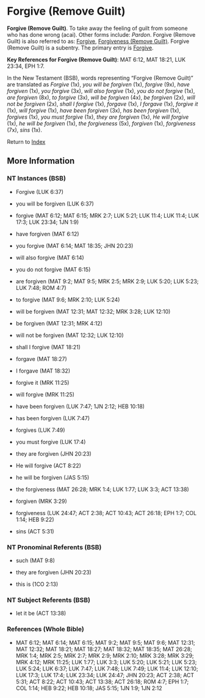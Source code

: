 # Forgive (Remove Guilt)
**Forgive (Remove Guilt)**. 
To take away the feeling of guilt from someone who has done wrong (acai). 
Other forms include: 
*Pardon*. 
Forgive (Remove Guilt) is also referred to as: 
[Forgive](Forgive.md), [Forgiveness (Remove Guilt)](Forgiveness.2.md). 
Forgive (Remove Guilt) is a subentry. The primary entry is 
[Forgive](Forgive.md). 


**Key References for Forgive (Remove Guilt)**: 
MAT 6:12, MAT 18:21, LUK 23:34, EPH 1:7. 




In the New Testament (BSB), words representing “Forgive (Remove Guilt)” are translated as 
*Forgive* (1x), *you will be forgiven* (1x), *forgive* (9x), *have forgiven* (1x), *you forgive* (3x), *will also forgive* (1x), *you do not forgive* (1x), *are forgiven* (8x), *to forgive* (3x), *will be forgiven* (4x), *be forgiven* (2x), *will not be forgiven* (2x), *shall I forgive* (1x), *forgave* (1x), *I forgave* (1x), *forgive it* (1x), *will forgive* (1x), *have been forgiven* (3x), *has been forgiven* (1x), *forgives* (1x), *you must forgive* (1x), *they are forgiven* (1x), *He will forgive* (1x), *he will be forgiven* (1x), *the forgiveness* (5x), *forgiven* (1x), *forgiveness* (7x), *sins* (1x). 


Return to [Index](00-Index.md)

## More Information

### NT Instances (BSB)

* Forgive (LUK 6:37)

* you will be forgiven (LUK 6:37)

* forgive (MAT 6:12; MAT 6:15; MRK 2:7; LUK 5:21; LUK 11:4; LUK 11:4; LUK 17:3; LUK 23:34; 1JN 1:9)

* have forgiven (MAT 6:12)

* you forgive (MAT 6:14; MAT 18:35; JHN 20:23)

* will also forgive (MAT 6:14)

* you do not forgive (MAT 6:15)

* are forgiven (MAT 9:2; MAT 9:5; MRK 2:5; MRK 2:9; LUK 5:20; LUK 5:23; LUK 7:48; ROM 4:7)

* to forgive (MAT 9:6; MRK 2:10; LUK 5:24)

* will be forgiven (MAT 12:31; MAT 12:32; MRK 3:28; LUK 12:10)

* be forgiven (MAT 12:31; MRK 4:12)

* will not be forgiven (MAT 12:32; LUK 12:10)

* shall I forgive (MAT 18:21)

* forgave (MAT 18:27)

* I forgave (MAT 18:32)

* forgive it (MRK 11:25)

* will forgive (MRK 11:25)

* have been forgiven (LUK 7:47; 1JN 2:12; HEB 10:18)

* has been forgiven (LUK 7:47)

* forgives (LUK 7:49)

* you must forgive (LUK 17:4)

* they are forgiven (JHN 20:23)

* He will forgive (ACT 8:22)

* he will be forgiven (JAS 5:15)

* the forgiveness (MAT 26:28; MRK 1:4; LUK 1:77; LUK 3:3; ACT 13:38)

* forgiven (MRK 3:29)

* forgiveness (LUK 24:47; ACT 2:38; ACT 10:43; ACT 26:18; EPH 1:7; COL 1:14; HEB 9:22)

* sins (ACT 5:31)



### NT Pronominal Referents (BSB)

* such (MAT 9:8)

* they are forgiven (JHN 20:23)

* this is (1CO 2:13)



### NT Subject Referents (BSB)

* let it be (ACT 13:38)



### References (Whole Bible)

* MAT 6:12; MAT 6:14; MAT 6:15; MAT 9:2; MAT 9:5; MAT 9:6; MAT 12:31; MAT 12:32; MAT 18:21; MAT 18:27; MAT 18:32; MAT 18:35; MAT 26:28; MRK 1:4; MRK 2:5; MRK 2:7; MRK 2:9; MRK 2:10; MRK 3:28; MRK 3:29; MRK 4:12; MRK 11:25; LUK 1:77; LUK 3:3; LUK 5:20; LUK 5:21; LUK 5:23; LUK 5:24; LUK 6:37; LUK 7:47; LUK 7:48; LUK 7:49; LUK 11:4; LUK 12:10; LUK 17:3; LUK 17:4; LUK 23:34; LUK 24:47; JHN 20:23; ACT 2:38; ACT 5:31; ACT 8:22; ACT 10:43; ACT 13:38; ACT 26:18; ROM 4:7; EPH 1:7; COL 1:14; HEB 9:22; HEB 10:18; JAS 5:15; 1JN 1:9; 1JN 2:12



